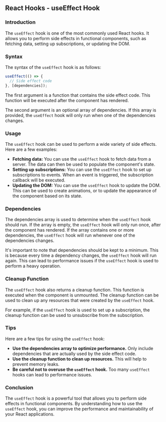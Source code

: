 ## React Hooks - useEffect Hook

### Introduction

The `useEffect` hook is one of the most commonly used React hooks. It allows you to perform side effects in functional components, such as fetching data, setting up subscriptions, or updating the DOM.

### Syntax

The syntax of the `useEffect` hook is as follows:

```javascript
useEffect(() => {
  // Side effect code
}, [dependencies]);
```

The first argument is a function that contains the side effect code. This function will be executed after the component has rendered.

The second argument is an optional array of dependencies. If this array is provided, the `useEffect` hook will only run when one of the dependencies changes.

### Usage

The `useEffect` hook can be used to perform a wide variety of side effects. Here are a few examples:

* **Fetching data:** You can use the `useEffect` hook to fetch data from a server. The data can then be used to populate the component's state.
* **Setting up subscriptions:** You can use the `useEffect` hook to set up subscriptions to events. When an event is triggered, the subscription callback will be executed.
* **Updating the DOM:** You can use the `useEffect` hook to update the DOM. This can be used to create animations, or to update the appearance of the component based on its state.

### Dependencies

The dependencies array is used to determine when the `useEffect` hook should run. If the array is empty, the `useEffect` hook will only run once, after the component has rendered. If the array contains one or more dependencies, the `useEffect` hook will run whenever one of the dependencies changes.

It's important to note that dependencies should be kept to a minimum. This is because every time a dependency changes, the `useEffect` hook will run again. This can lead to performance issues if the `useEffect` hook is used to perform a heavy operation.

### Cleanup Function

The `useEffect` hook also returns a cleanup function. This function is executed when the component is unmounted. The cleanup function can be used to clean up any resources that were created by the `useEffect` hook.

For example, if the `useEffect` hook is used to set up a subscription, the cleanup function can be used to unsubscribe from the subscription.

### Tips

Here are a few tips for using the `useEffect` hook:

* **Use the dependencies array to optimize performance.** Only include dependencies that are actually used by the side effect code.
* **Use the cleanup function to clean up resources.** This will help to prevent memory leaks.
* **Be careful not to overuse the `useEffect` hook.** Too many `useEffect` hooks can lead to performance issues.

### Conclusion

The `useEffect` hook is a powerful tool that allows you to perform side effects in functional components. By understanding how to use the `useEffect` hook, you can improve the performance and maintainability of your React applications.
